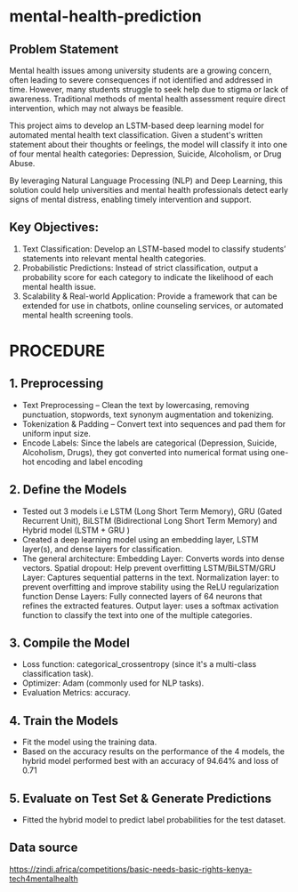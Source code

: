 # mental-health-prediction
## Problem Statement
Mental health issues among university students are a growing concern, often leading to severe consequences if not identified and addressed in time. However, many students struggle to seek help due to stigma or lack of awareness. Traditional methods of mental health assessment require direct intervention, which may not always be feasible.

This project aims to develop an LSTM-based deep learning model for automated mental health text classification. Given a student's written statement about their thoughts or feelings, the model will classify it into one of four mental health categories: Depression, Suicide, Alcoholism, or Drug Abuse.

By leveraging Natural Language Processing (NLP) and Deep Learning, this solution could help universities and mental health professionals detect early signs of mental distress, enabling timely intervention and support.


## Key Objectives:
1. Text Classification: Develop an LSTM-based model to classify students’ statements into relevant mental health categories.
2. Probabilistic Predictions: Instead of strict classification, output a probability score for each category to indicate the likelihood of each mental health issue.
3. Scalability & Real-world Application: Provide a framework that can be extended for use in chatbots, online counseling services, or automated mental health screening tools.


# PROCEDURE
## 1. Preprocessing
- Text Preprocessing – Clean the text by lowercasing, removing punctuation, stopwords, text synonym augmentation and tokenizing.
- Tokenization & Padding – Convert text into sequences and pad them for uniform input size.
- Encode Labels: Since the labels are categorical (Depression, Suicide, Alcoholism, Drugs), they got converted into numerical format using one-hot encoding and label encoding

## 2. Define the Models
- Tested out 3 models i.e LSTM (Long Short Term Memory), GRU (Gated Recurrent Unit), BiLSTM (Bidirectional Long Short Term Memory) and Hybrid model (LSTM + GRU )
- Created a deep learning model using an embedding layer, LSTM layer(s), and dense layers for classification. 
- The general architecture:
Embedding Layer: Converts words into dense vectors.
Spatial dropout: Help prevent overfitting
LSTM/BiLSTM/GRU Layer: Captures sequential patterns in the text.
Normalization layer: to prevent overfitting and improve stability using the ReLU regularization function
Dense Layers: Fully connected layers of 64 neurons that refines the extracted features.
Output layer: uses a softmax activation function to classify the text into one of the multiple categories.

## 3. Compile the Model
- Loss function: categorical_crossentropy (since it's a multi-class classification task).
- Optimizer: Adam (commonly used for NLP tasks).
- Evaluation Metrics: accuracy.

## 4. Train the Models
- Fit the model using the training data.
- Based on the accuracy results on the performance of the 4 models, the hybrid model performed best with an accuracy of 94.64% and loss of 0.71

## 5. Evaluate on Test Set & Generate Predictions
- Fitted the hybrid model to predict label probabilities for the test dataset.


## Data source
https://zindi.africa/competitions/basic-needs-basic-rights-kenya-tech4mentalhealth

